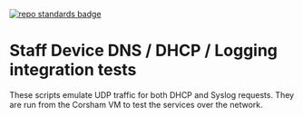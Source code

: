 [![repo standards badge](https://img.shields.io/badge/dynamic/json?color=blue&style=flat&logo=github&labelColor=32393F&label=MoJ%20Compliant&query=%24.result&url=https%3A%2F%2Foperations-engineering-reports.cloud-platform.service.justice.gov.uk%2Fapi%2Fv1%2Fcompliant_public_repositories%2Fstaff-device-logging-dns-dhcp-integration-tests)](https://operations-engineering-reports.cloud-platform.service.justice.gov.uk/public-github-repositories.html#staff-device-logging-dns-dhcp-integration-tests "Link to report")

# Staff Device DNS / DHCP / Logging integration tests

These scripts emulate UDP traffic for both DHCP and Syslog requests.
They are run from the Corsham VM to test the services over the network.
